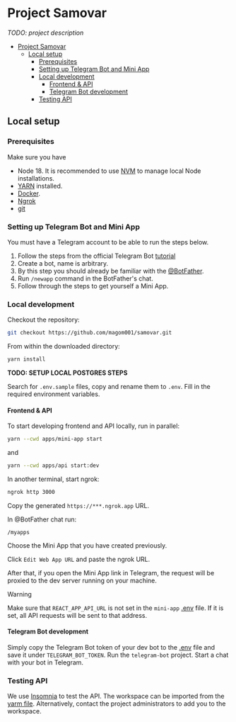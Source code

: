 # Project Samovar

_TODO: project description_

- [Project Samovar](#project-samovar)
  - [Local setup](#local-setup)
    - [Prerequisites](#prerequisites)
    - [Setting up Telegram Bot and Mini App](#setting-up-telegram-bot-and-mini-app)
    - [Local development](#local-development)
      - [Frontend \& API](#frontend--api)
      - [Telegram Bot development](#telegram-bot-development)
    - [Testing API](#testing-api)

## Local setup

### Prerequisites

Make sure you have

- Node 18. It is recommended to use [NVM](https://github.com/nvm-sh/nvm) to manage local Node installations.
- [YARN](https://classic.yarnpkg.com/lang/en/docs/install/#mac-stable) installed.
- [Docker](https://docs.docker.com/engine/install/).
- [Ngrok](https://ngrok.com/download)
- [git](https://git-scm.com/book/en/v2/Getting-Started-Installing-Git)

### Setting up Telegram Bot and Mini App

You must have a Telegram account to be able to run the steps below.

1. Follow the steps from the official Telegram Bot [tutorial](https://core.telegram.org/bots/tutorial)
2. Create a bot, name is arbitrary.
3. By this step you should already be familiar with the [@BotFather](https://t.me/botfather).
4. Run `/newapp` command in the BotFather's chat.
5. Follow through the steps to get yourself a Mini App.

### Local development

Checkout the repository:

```bash
git checkout https://github.com/magom001/samovar.git
```

From within the downloaded directory:

```bash
yarn install
```

**TODO: SETUP LOCAL POSTGRES STEPS**

Search for `.env.sample` files, copy and rename them to `.env`. Fill in the required environment variables.

#### Frontend & API

To start developing frontend and API locally, run in parallel:

```bash
yarn --cwd apps/mini-app start
```

and

```bash
yarn --cwd apps/api start:dev
```

In another terminal, start ngrok:

```bash
ngrok http 3000
```

Copy the generated `https://***.ngrok.app` URL.

In @BotFather chat run:

```
/myapps
```

Choose the Mini App that you have created previously.

Click `Edit Web App URL` and paste the ngrok URL.

After that, if you open the Mini App link in Telegram, the request will be proxied to the dev server running on your machine.

> [!WARNING]  
> Make sure that `REACT_APP_API_URL` is not set in the `mini-app` [.env](./apps/mini-app/.env) file. If it is set, all API requests will be sent to that address.

#### Telegram Bot development

Simply copy the Telegram Bot token of your dev bot to the [.env](./apps/telegram-bot/.env) file and save it under `TELEGRAM_BOT_TOKEN`. Run the `telegram-bot` project. Start a chat with your bot in Telegram.

### Testing API

We use [Insomnia](https://insomnia.rest/download) to test the API. The workspace can be imported from the [yarm file](./.insomnia/samovar.yaml). Alternatively, contact the project administrators to add you to the workspace.
